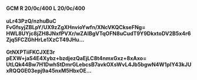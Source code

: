 #### GCM R 20/0c/400 L 20/0c/400
**uLr43PzQ/nzhuBuC**<br/>**FvGfsyjZBLpY/UX9zZgXHnvioYwfn/XNcVKQCkseFNg=**<br/>**HWL8UYjc8jZH8JNxfPVXr/wZAIBgVTqOFN8uCudT9Y9DkxtoDV2B5x4r6Zjq5FCZGhHrLe1XzCT49JHu...**<br/><br/>
**GtNXPTiiFKCJXE3r**<br/>**pEXW+jaS4E4Xybz+bzdjezQaEjLC8t4nmxGxz+8xAxo=**<br/>**UtLQk44Bw7H1DwhStDmrGLebcsB7avkOXsWvL4Jb5bgwN4W1pIY43kJUxRQQGE03epj9a45nxM5HbxOE...**